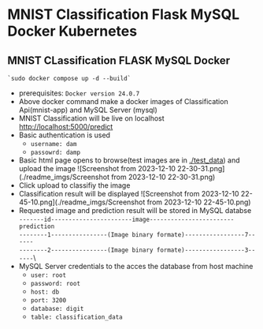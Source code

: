 # MNIST Classification Flask MySQL Docker Kubernetes

## MNIST CLassification FLASK MySQL Docker
    `sudo docker compose up -d --build`
- prerequisites: `Docker version 24.0.7`
- Above docker command make a docker images of Classification Api(mnist-app) and MySQL Server (mysql)
- MNIST Classification will be live on localhost [http://localhost:5000/predict](http://localhost:5000/predict)
- Basic authentication is used 
  - `username: dam`
  - `passowrd: damp`
- Basic html page opens to browse(test images are in [./test_data](./test_data)) and upload the image
![Screenshot from 2023-12-10 22-30-31.png](./readme_imgs/Screenshot from 2023-12-10 22-30-31.png)
- Click upload to classifiy the image
- Classification result will be displayed
![Screenshot from 2023-12-10 22-45-10.png](./readme_imgs/Screenshot from 2023-12-10 22-45-10.png)
- Requested image and prediction result will be stored in MySQL databse\
`-------id-----------------------image------------------------prediction`\
`--------1----------------(Image binary formate)-----------------7------`\
`--------2----------------(Image binary formate)-----------------3------`\
- MySQL Server credentials to the acces the database from host machine
  - `user: root`
  - `password: root`
  - `host: db`
  - `port: 3200`
  - `database: digit`
  - `table: classification_data`